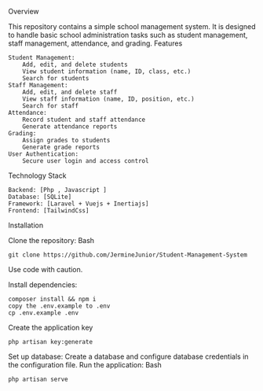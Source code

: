 Overview

This repository contains a simple school management system. It is designed to handle basic school administration tasks such as student management, staff management, attendance, and grading.
Features

    Student Management:
        Add, edit, and delete students
        View student information (name, ID, class, etc.)
        Search for students
    Staff Management:
        Add, edit, and delete staff
        View staff information (name, ID, position, etc.)
        Search for staff
    Attendance:
        Record student and staff attendance
        Generate attendance reports
    Grading:
        Assign grades to students
        Generate grade reports
    User Authentication:
        Secure user login and access control

Technology Stack

    Backend: [Php , Javascript ]
    Database: [SQLite]
    Framework: [Laravel + Vuejs + Inertiajs]
    Frontend: [TailwindCss]

Installation

Clone the repository:
Bash

    git clone https://github.com/JermineJunior/Student-Management-System

Use code with caution.

Install dependencies:

    composer install && npm i
    copy the .env.example to .env
    cp .env.example .env

Create the application key 

    php artisan key:generate
Set up database: Create a database and configure database credentials in the configuration file.
Run the application:
Bash

    php artisan serve
